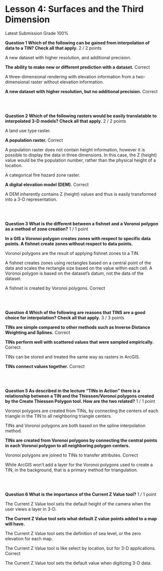 # Lesson 4: Surfaces and the Third Dimension
Latest Submission Grade 100%
<br/>

**Question 1 Which of the following can be gained from interpolation of data to a TIN? Check all that apply.**
2 / 2 points

A new dataset with higher resolution, and additional precision.

**The ability to make new or different prediction
with a dataset.** 
Correct

A three-dimensional rendering with elevation information from a two-dimensional raster without elevation information.

**A
new dataset with higher resolution, but no additional precision.** 
Correct


<br/>
<br/>

**Question 2 Which of the following rasters would be easily translatable to interpolated 3-D models? Check all that apply.**
2 / 2 points

A land use type raster.

**A population raster.**
Correct

A population raster does not contain height information, however it is possible to display the data in three dimensions. In this case, the Z (height) value would be the population number, rather than the physical height of a location.

A categorical fire hazard zone raster.

**A digital elevation model (DEM).**
Correct

A DEM inherently contains Z (height) values and thus is easily transformed into a 3-D representation.


<br/>
<br/>

**Question 3 What is the different between a fishnet and a Voronoi polygon as a method of zone creation?**
1 / 1 point

**In a GIS a Voronoi polygon creates zones with respect to specific data points. A fishnet create zones without respect to data points.**

Voronoi polygons are the result of applying fishnet zones to a TIN.

A fishnet creates zones using rectangles based on a central point of the data and scales the rectangle size based on the value within each cell. A Voronoi polygon is based on the dataset’s datum, not the data of the dataset.

A fishnet
is created by Voronoi polygons.
Correct

<br/>
<br/>

**Question 4 Which of the following are reasons that TINS are
a good choice for interpolation? Check all that apply.**
3 / 3 points

**TINs are simple compared to other methods such
as Inverse Distance Weighting and Splines.**
Correct

**TINs perform well with scattered values that were sampled empirically.**
Correct

TINs can be stored and treated the same way as
rasters in ArcGIS.

**TINs connect values together.**
Correct




<br/>
<br/>

**Question 5 As described in the lecture “TINs in Action” there is a relationship between a TIN and the Thiessen/Voronoi polygons created by the Create Thiessen Polygon tool. How are the two related?** 
1 / 1 point

Voronoi polygons are created from TINs, by connecting the centers of each triangle in the TIN to all neighboring triangle centers.

TINs and Voronoi polygons are both based on the
spline interpolation method.

**TINs are created from Voronoi polygons by connecting the central points in each Voronoi polygon to all neighboring polygon centers.**

Voronoi polygons are joined to TINs to transfer attributes.
Correct

While ArcGIS won’t add a layer for the Voronoi polygons used to create a TIN, in the background, that is a primary method for triangulation.




<br/>
<br/>

**Question 6 What
is the importance of the Current Z Value
tool?**
1 / 1 point

The Current
Z Value tool sets the default height of the camera when the user views a
layer in 3-D.

**The
Current Z Value tool sets what
default Z value points added to a map will have.**

The Current
Z Value tool sets the definition of sea level, or the zero elevation for
each map.

The
Current Z Value tool is like select
by location, but for 3-D applications.
Correct

The Current Z Value tool sets the
default value when digitizing 3-D data.



